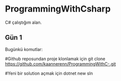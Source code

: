 # ProgrammingWithCsharp
C# çalıştığım alan.

## Gün 1

Bugünkü komutlar:

#Github reposundan proje klonlamak için git clone https://github.com/kaannerenn/ProgrammingWithC-.git

#Yeni bir solution açmak için 
dotnet new sln




	
